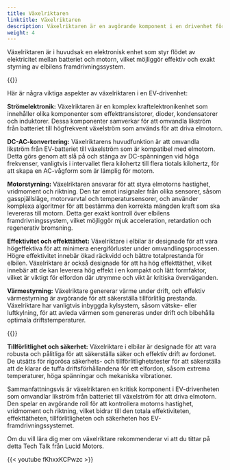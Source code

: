 ```yaml
---
title: Växelriktaren
linktitle: Växelriktaren
description: Växelriktaren är en avgörande komponent i en drivenhet för elfordon (EV). Den är ansvarig för att omvandla likström (DC) elektricitet som lagras i fordonets batteri till växelström (AC) elektricitet, som sedan används för att driva elmotorn som driver hjulen på EV.
weight: 4
---
```

<!-- markdownlint-disable MD033 -->
Växelriktaren är i huvudsak en elektronisk enhet som styr flödet av elektricitet mellan batteriet och motorn, vilket möjliggör effektiv och exakt styrning av elbilens framdrivningssystem.

{{<evkxdisplayaddarticle />}}

Här är några viktiga aspekter av växelriktaren i en EV-drivenhet:

**Strömelektronik:** Växelriktaren är en komplex kraftelektronikenhet som innehåller olika komponenter som effekttransistorer, dioder, kondensatorer och induktorer. Dessa komponenter samverkar för att omvandla likström från batteriet till högfrekvent växelström som används för att driva elmotorn.

**DC-AC-konvertering:** Växelriktarens huvudfunktion är att omvandla likström från EV-batteriet till växelström som är kompatibel med elmotorn. Detta görs genom att slå på och stänga av DC-spänningen vid höga frekvenser, vanligtvis i intervallet flera kilohertz till flera tiotals kilohertz, för att skapa en AC-vågform som är lämplig för motorn.

**Motorstyrning:** Växelriktaren ansvarar för att styra elmotorns hastighet, vridmoment och riktning. Den tar emot insignaler från olika sensorer, såsom gasspjällsläge, motorvarvtal och temperatursensorer, och använder komplexa algoritmer för att bestämma den korrekta mängden kraft som ska levereras till motorn. Detta ger exakt kontroll över elbilens framdrivningssystem, vilket möjliggör mjuk acceleration, retardation och regenerativ bromsning.

**Effektivitet och effekttäthet:** Växelriktare i elbilar är designade för att vara högeffektiva för att minimera energiförluster under omvandlingsprocessen. Högre effektivitet innebär ökad räckvidd och bättre totalprestanda för elbilen. Växelriktare är också designade för att ha hög effekttäthet, vilket innebär att de kan leverera hög effekt i en kompakt och lätt formfaktor, vilket är viktigt för elfordon där utrymme och vikt är kritiska överväganden.

**Värmestyrning:** Växelriktare genererar värme under drift, och effektiv värmestyrning är avgörande för att säkerställa tillförlitlig prestanda. Växelriktare har vanligtvis inbyggda kylsystem, såsom vätske- eller luftkylning, för att avleda värmen som genereras under drift och bibehålla optimala driftstemperaturer.

{{<evkxdisplayaddarticle />}}

**Tillförlitlighet och säkerhet:** Växelriktare i elbilar är designade för att vara robusta och pålitliga för att säkerställa säker och effektiv drift av fordonet. De utsätts för rigorösa säkerhets- och tillförlitlighetstester för att säkerställa att de klarar de tuffa driftsförhållandena för ett elfordon, såsom extrema temperaturer, höga spänningar och mekaniska vibrationer.

Sammanfattningsvis är växelriktaren en kritisk komponent i EV-drivenheten som omvandlar likström från batteriet till växelström för att driva elmotorn. Den spelar en avgörande roll för att kontrollera motorns hastighet, vridmoment och riktning, vilket bidrar till den totala effektiviteten, effekttätheten, tillförlitligheten och säkerheten hos EV-framdrivningssystemet.

Om du vill lära dig mer om växelriktare rekommenderar vi att du tittar på detta Tech Talk från Lucid Motors.

{{< youtube fKhxxKCPwzc >}}